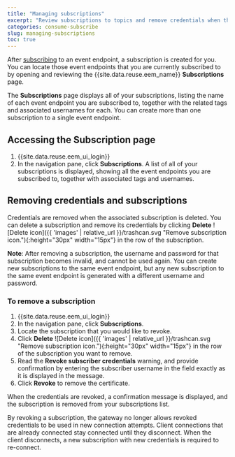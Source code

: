 ```yaml
---
title: "Managing subscriptions"
excerpt: "Review subscriptions to topics and remove credentials when they are no longer required."
categories: consume-subscribe
slug: managing-subscriptions
toc: true
---
```


After [subscribing](../subscribing-to-topics/) to an event endpoint, a subscription is created for you. You can locate those event endpoints that you are currently subscribed to by opening and reviewing the {{site.data.reuse.eem_name}} **Subscriptions** page.

The **Subscriptions** page displays all of your subscriptions, listing the name of each event endpoint you are subscribed to, together with the related tags and associated usernames for each. You can create more than one subscription to a single event endpoint.

## Accessing the Subscription page

1. {{site.data.reuse.eem_ui_login}}
2. In the navigation pane, click **Subscriptions**.
    A list of all of your subscriptions is displayed, showing all the event endpoints you are subscribed to, together with associated tags and usernames.

## Removing credentials and subscriptions

Credentials are removed when the associated subscription is deleted. You can delete a subscription and remove its credentials by clicking **Delete** ![Delete icon]({{ 'images' | relative_url }}/trashcan.svg "Remove subscription icon."){:height="30px" width="15px"} in the row of the subscription.

**Note**: After removing a subscription, the username and password for that subscription becomes invalid, and cannot be used again. You can create new subscriptions to the same event endpoint, but any new subscription to the same event endpoint is generated with a different username and password.

### To remove a subscription

1. {{site.data.reuse.eem_ui_login}}
2. In the navigation pane, click **Subscriptions**.
3. Locate the subscription that you would like to revoke.
4. Click **Delete** ![Delete icon]({{ 'images' | relative_url }}/trashcan.svg "Remove subscription icon."){:height="30px" width="15px"} in the row of the subscription you want to remove.
5. Read the **Revoke subscriber credentials** warning, and provide confirmation by entering the subscriber username in the field exactly as it is displayed in the message.
6. Click **Revoke** to remove the certificate.

When the credentials are revoked, a confirmation message is displayed, and the subscription is removed from your subscriptions list.

By revoking a subscription, the gateway no longer allows revoked credentials to be used in new connection attempts. Client connections that are already connected stay connected until they disconnect. When the client disconnects, a new subscription with new credentials is required to re-connect.